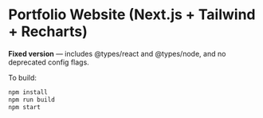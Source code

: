 
# Portfolio Website (Next.js + Tailwind + Recharts)

**Fixed version** — includes @types/react and @types/node, and no deprecated config flags.

To build:

```bash
npm install
npm run build
npm start
```
